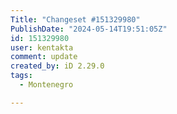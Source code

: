 ```yaml
---
Title: "Changeset #151329980"
PublishDate: "2024-05-14T19:51:05Z"
id: 151329980
user: kentakta
comment: update
created_by: iD 2.29.0
tags:
  - Montenegro

---
```

